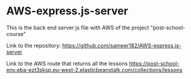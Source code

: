# AWS-express.js-server
This is the back end server js file with AWS of the project "post-school-course"

Link to the repository: https://github.com/sameer182/AWS-express.js-server

Link to the AWS route that returns all the lessons 
https://post-school-env.eba-ezt3sksp.eu-west-2.elasticbeanstalk.com/collections/lessons